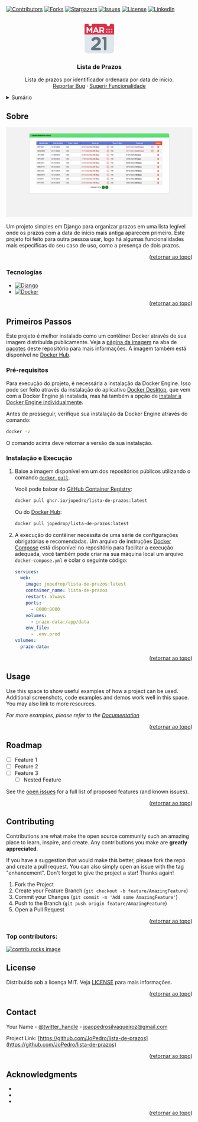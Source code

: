 <!-- Improved compatibility of retornar ao topo link: See: https://github.com/othneildrew/Best-README-Template/pull/73 -->

<a id="readme-top"></a>

<!--
*** Thanks for checking out the Best-README-Template. If you have a suggestion
*** that would make this better, please fork the repo and create a pull request
*** or simply open an issue with the tag "enhancement".
*** Don't forget to give the project a star!
*** Thanks again! Now go create something AMAZING! :D
-->

<!-- PROJECT SHIELDS -->
<!--
*** I'm using markdown "reference style" links for readability.
*** Reference links are enclosed in brackets [ ] instead of parentheses ( ).
*** See the bottom of this document for the declaration of the reference variables
*** for contributors-url, forks-url, etc. This is an optional, concise syntax you may use.
*** https://www.markdownguide.org/basic-syntax/#reference-style-links
-->

[![Contributors][contributors-shield]][contributors-url]
[![Forks][forks-shield]][forks-url]
[![Stargazers][stars-shield]][stars-url]
[![Issues][issues-shield]][issues-url]
[![License][license-shield]][license-url]
[![LinkedIn][linkedin-shield]][linkedin-url]

<!-- PROJECT LOGO -->
<br />
<div align="center">
  <a href="https://github.com/JoPedro/lista-de-prazos">
    <img src="/README-content/calendar.png" alt="Logo" width="80" height="80">
  </a>

<h3 align="center">Lista de Prazos</h3>
  <p align="center">
    Lista de prazos por identificador ordenada por data de início.
    <br />
    <a href="https://github.com/JoPedro/lista-de-prazos/issues/new?labels=bug">Reportar Bug</a>
    &middot;
    <a href="https://github.com/JoPedro/lista-de-prazos/issues/new?labels=enhancement">Sugerir Funcionalidade</a>
  </p>
</div>

<!-- TABLE OF CONTENTS -->
<details>
  <summary>Sumário</summary>
  <ol>
    <li>
      <a href="#sobre">Sobre</a>
      <ul>
        <li><a href="#tecnologias">Tecnologias</a></li>
      </ul>
    </li>
    <li>
      <a href="#getting-started">Getting Started</a>
      <ul>
        <li><a href="#prerequisites">Prerequisites</a></li>
        <li><a href="#installation">Installation</a></li>
      </ul>
    </li>
    <li><a href="#usage">Usage</a></li>
    <li><a href="#roadmap">Roadmap</a></li>
    <li><a href="#contributing">Contributing</a></li>
    <li><a href="#license">License</a></li>
    <li><a href="#contact">Contact</a></li>
    <li><a href="#acknowledgments">Acknowledgments</a></li>
  </ol>
</details>

<!-- ABOUT THE PROJECT -->

## Sobre

[![Product Name Screen Shot][product-screenshot]](https://hub.docker.com/r/jopedrop/lista-de-prazos)

Um projeto simples em Django para organizar prazos em uma lista legível onde os prazos com a data de início mais antiga aparecem primeiro. Este projeto foi feito para outra pessoa usar, logo há algumas funcionalidades mais específicas do seu caso de uso, como a presença de dois prazos.

<p align="right">(<a href="#readme-top">retornar ao topo</a>)</p>

### Tecnologias

- [![Django][Django]][Django-url]
- [![Docker][Docker]][Docker-url]

<p align="right">(<a href="#readme-top">retornar ao topo</a>)</p>

<!-- GETTING STARTED -->

## Primeiros Passos

Este projeto é melhor instalado como um contêiner Docker através de sua imagem distribuída publicamente. Veja a [página da imagem][pkg-url] na aba de [pacotes][Packages-url] deste repositório para mais informações. A imagem também está disponível no [Docker Hub][Docker-hub-img-url].

### Pré-requisitos

Para execução do projeto, é necessária a instalação da Docker Engine. Isso pode ser feito através da instalação do aplicativo [Docker Desktop][Docker-url], que vem com a Docker Engine já instalada, mas há também a opção de [instalar a Docker Engine individualmente](https://docs.docker.com/engine/install/).

Antes de prosseguir, verifique sua instalação da Docker Engine através do comando:

```sh
docker -v
```

O comando acima deve retornar a versão da sua instalação.

### Instalação e Execução

1. Baixe a imagem disponível em um dos repositórios públicos utilizando o comando [`docker pull`][docker-pull-docs].

   Você pode baixar do [GitHub Container Registry][pkg-url]:

   ```sh
   docker pull ghcr.io/jopedro/lista-de-prazos:latest
   ```

   Ou do [Docker Hub][Docker-hub-img-url]:

   ```sh
   docker pull jopedrop/lista-de-prazos:latest
   ```

2. A execução do contêiner necessita de uma série de configurações obrigatórias e recomendadas. Um arquivo de instruções [Docker Compose][docker-compose-url] está disponível no repositório para facilitar a execução adequada, você também pode criar na sua máquina local um arquivo `docker-compose.yml` e colar o seguinte código:
   ```yml
   services:
     web:
       image: jopedrop/lista-de-prazos:latest
       container_name: lista-de-prazos
       restart: always
       ports:
         - 8000:8000
       volumes:
         - prazo-data:/app/data
       env_file:
         - .env.prod
   volumes:
     prazo-data:
   ```

<p align="right">(<a href="#readme-top">retornar ao topo</a>)</p>

<!-- USAGE EXAMPLES -->

## Usage

Use this space to show useful examples of how a project can be used. Additional screenshots, code examples and demos work well in this space. You may also link to more resources.

_For more examples, please refer to the [Documentation](https://example.com)_

<p align="right">(<a href="#readme-top">retornar ao topo</a>)</p>

<!-- ROADMAP -->

## Roadmap

- [ ] Feature 1
- [ ] Feature 2
- [ ] Feature 3
  - [ ] Nested Feature

See the [open issues](https://github.com/JoPedro/lista-de-prazos/issues) for a full list of proposed features (and known issues).

<p align="right">(<a href="#readme-top">retornar ao topo</a>)</p>

<!-- CONTRIBUTING -->

## Contributing

Contributions are what make the open source community such an amazing place to learn, inspire, and create. Any contributions you make are **greatly appreciated**.

If you have a suggestion that would make this better, please fork the repo and create a pull request. You can also simply open an issue with the tag "enhancement".
Don't forget to give the project a star! Thanks again!

1. Fork the Project
2. Create your Feature Branch (`git checkout -b feature/AmazingFeature`)
3. Commit your Changes (`git commit -m 'Add some AmazingFeature'`)
4. Push to the Branch (`git push origin feature/AmazingFeature`)
5. Open a Pull Request

<p align="right">(<a href="#readme-top">retornar ao topo</a>)</p>

### Top contributors:

<a href="https://github.com/JoPedro/lista-de-prazos/graphs/contributors">
  <img src="https://contrib.rocks/image?repo=JoPedro/lista-de-prazos" alt="contrib.rocks image" />
</a>

<!-- LICENSE -->

## License

Distribuído sob a licença MIT. Veja [LICENSE][license-url] para mais informações.

<p align="right">(<a href="#readme-top">retornar ao topo</a>)</p>

<!-- CONTACT -->

## Contact

Your Name - [@twitter_handle](https://twitter.com/twitter_handle) - joaopedrosilvaqueiroz@gmail.com

Project Link: [https://github.com/JoPedro/lista-de-prazos](https://github.com/JoPedro/lista-de-prazos)

<p align="right">(<a href="#readme-top">retornar ao topo</a>)</p>

<!-- ACKNOWLEDGMENTS -->

## Acknowledgments

- []()
- []()
- []()

<p align="right">(<a href="#readme-top">retornar ao topo</a>)</p>

<!-- MARKDOWN LINKS & IMAGES -->
<!-- https://www.markdownguide.org/basic-syntax/#reference-style-links -->

[contributors-shield]: https://img.shields.io/github/contributors/JoPedro/lista-de-prazos.svg?style=for-the-badge
[contributors-url]: https://github.com/JoPedro/lista-de-prazos/graphs/contributors
[forks-shield]: https://img.shields.io/github/forks/JoPedro/lista-de-prazos.svg?style=for-the-badge
[forks-url]: https://github.com/JoPedro/lista-de-prazos/network/members
[stars-shield]: https://img.shields.io/github/stars/JoPedro/lista-de-prazos.svg?style=for-the-badge
[stars-url]: https://github.com/JoPedro/lista-de-prazos/stargazers
[issues-shield]: https://img.shields.io/github/issues/JoPedro/lista-de-prazos.svg?style=for-the-badge
[issues-url]: https://github.com/JoPedro/lista-de-prazos/issues
[license-shield]: https://img.shields.io/github/license/JoPedro/lista-de-prazos.svg?style=for-the-badge
[license-url]: /LICENSE
[linkedin-shield]: https://img.shields.io/badge/-LinkedIn-black.svg?style=for-the-badge&logo=linkedin&colorB=555
[linkedin-url]: https://www.linkedin.com/in/joao-pedro-queiroz
[product-screenshot]: /README-content/image.png
[Next.js]: https://img.shields.io/badge/next.js-000000?style=for-the-badge&logo=nextdotjs&logoColor=white
[Next-url]: https://nextjs.org/
[React.js]: https://img.shields.io/badge/React-20232A?style=for-the-badge&logo=react&logoColor=61DAFB
[React-url]: https://reactjs.org/
[Vue.js]: https://img.shields.io/badge/Vue.js-35495E?style=for-the-badge&logo=vuedotjs&logoColor=4FC08D
[Vue-url]: https://vuejs.org/
[Angular.io]: https://img.shields.io/badge/Angular-DD0031?style=for-the-badge&logo=angular&logoColor=white
[Angular-url]: https://angular.io/
[Svelte.dev]: https://img.shields.io/badge/Svelte-4A4A55?style=for-the-badge&logo=svelte&logoColor=FF3E00
[Svelte-url]: https://svelte.dev/
[Laravel.com]: https://img.shields.io/badge/Laravel-FF2D20?style=for-the-badge&logo=laravel&logoColor=white
[Laravel-url]: https://laravel.com
[Bootstrap.com]: https://img.shields.io/badge/Bootstrap-563D7C?style=for-the-badge&logo=bootstrap&logoColor=white
[Bootstrap-url]: https://getbootstrap.com
[JQuery.com]: https://img.shields.io/badge/jQuery-0769AD?style=for-the-badge&logo=jquery&logoColor=white
[JQuery-url]: https://jquery.com
[Django]: https://img.shields.io/badge/Django-092E20?style=for-the-badge&logo=django&logoColor=green
[Django-url]: https://www.djangoproject.com/
[Docker]: https://img.shields.io/badge/docker-257bd6?style=for-the-badge&logo=docker&logoColor=white
[Docker-url]: https://www.docker.com/
[Docker-hub-img-url]: https://hub.docker.com/r/jopedrop/lista-de-prazos
[pkg-url]: https://github.com/JoPedro/lista-de-prazos/pkgs/container/lista-de-prazos
[Packages-url]: https://github.com/JoPedro?tab=packages&repo_name=lista-de-prazos
[docker-compose-url]: /README-content/docker-compose.yml
[docker-pull-docs]: https://docs.docker.com/reference/cli/docker/image/pull/
